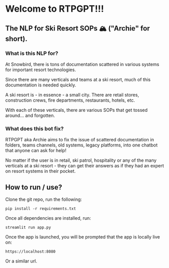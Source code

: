 # Welcome to RTPGPT!!!
## The NLP for Ski Resort SOPs 🏔️ ("Archie" for short).



### What is this NLP for?

At Snowbird, there is tons of documentation scattered in various systems for important resort technologies. 

Since there are many verticals and teams at a ski resort, much of this documentation is needed quickly.

A ski resort is - in essence - a small city. There are retail stores, construction crews, fire departments, restaurants, hotels, etc.

With each of these verticals, there are various SOPs that get tossed around... and forgotten.

### What does this bot fix?

RTPGPT aka Archie aims to fix the issue of scattered documentation in folders, teams channels, old systems, legacy platforms, into one chatbot that anyone can ask for help!

No matter if the user is in retail, ski patrol, hospitality or any of the many verticals at a ski resort - they can get their answers as if they had an expert on resort systems in their pocket.

## How to run / use?

Clone the git repo, run the following:

```pip install -r requirements.txt```

Once all dependencies are installed, run:

```streamlit run app.py```

Once the app is launched, you will be prompted that the app is locally live on:

```https://localhost:8080```

Or a similar url.


